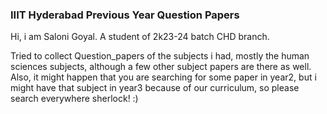 ### IIIT Hyderabad Previous Year Question Papers
Hi, i am Saloni Goyal. A student of 2k23-24 batch CHD branch.

Tried to collect Question_papers of the subjects i had, mostly the human sciences subjects, although a few other subject papers are there as well.
Also, it might happen that you are searching for some paper in year2, but i might have that subject in year3 because of our curriculum, so please search everywhere sherlock! :)
